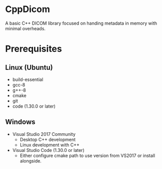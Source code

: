# CppDicom

A basic C++ DICOM library focused on handing metadata in memory with minimal overheads.

# Prerequisites
## Linux (Ubuntu)
* build-essential
* gcc-8
* g++-8
* cmake
* git
* code (1.30.0 or later)

## Windows
* Visual Studio 2017 Community
    * Desktop C++ development
    * Linux development with C++
* Visual Studio Code (1.30.0 or later)
    * Either configure cmake path to use version from VS2017 or install alongside.